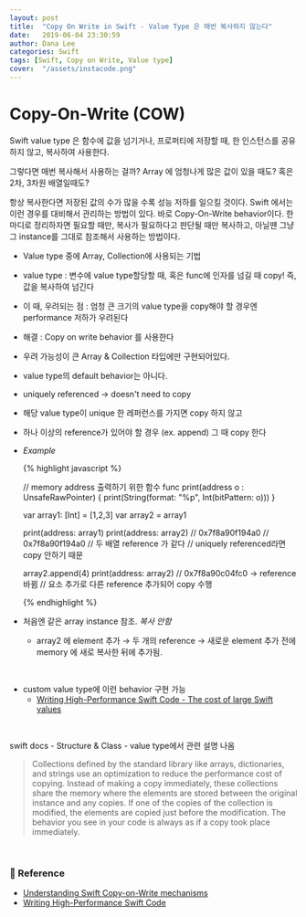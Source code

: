 ```yaml
---
layout: post
title:  "Copy On Write in Swift - Value Type 은 매번 복사하지 않는다"
date:   2019-06-04 23:30:59
author: Dana Lee
categories: Swift
tags: [Swift, Copy on Write, Value type]
cover:  "/assets/instacode.png"
---
```


# Copy-On-Write (COW)

Swift value type 은 함수에 값을 넘기거나, 프로퍼티에 저장할 때, 한 인스턴스를 공유하지 않고, 복사하여 사용한다. 

그렇다면 매번 복사해서 사용하는 걸까? Array 에 엄청나게 많은 값이 있을 때도? 혹은 2차, 3차원 배열일때도? 

항상 복사한다면 저장된 값의 수가 많을 수록 성능 저하를 일으킬 것이다. Swift 에서는 이런 경우를 대비해서 관리하는 방법이 있다. 바로 Copy-On-Write behavior이다. 한마디로 정리하자면 필요할 때만, 복사가 필요하다고 판단될 때만 복사하고, 아닐땐 그냥 그 instance를 그대로 참조해서 사용하는 방법이다.

- Value type 중에 Array, Collection에 사용되는 기법

- value type : 변수에 value type할당할 때, 혹은 func에 인자를 넘길 때 copy! 즉, 값을 복사하여 넘긴다

- 이 때, 우려되는 점 : 엄청 큰 크기의 value type을 copy해야 할 경우엔 performance 저하가 우려된다

- 해결 : Copy on write behavior 를 사용한다

- 우려 가능성이 큰 Array & Collection 타입에만 구현되어있다.

- value type의 default behavior는 아니다.

- uniquely referenced → doesn't need to copy

- 해당 value type이 unique 한 레퍼런스를 가지면 copy 하지 않고

- 하나 이상의 reference가 있어야 할 경우 (ex. append) 그 때 copy 한다

- *Example*

    {% highlight javascript %}
    
    // memory address 출력하기 위한 함수
    func print(address o : UnsafeRawPointer) {
      print(String(format: "%p", Int(bitPattern: o)))
    }
    
    var array1: [Int] = [1,2,3]
    var array2 = array1
    
    print(address: array1)
    print(address: array2)
    // 0x7f8a90f194a0 
    // 0x7f8a90f194a0 
    // 두 배열 reference 가 같다
    // uniquely referenced라면 copy 안하기 때문
    
    array2.append(4)
    print(address: array2)
    // 0x7f8a90c04fc0 -> reference 바뀜
    // 요소 추가로 다른 reference 추가되어 copy 수행
    
    {% endhighlight %}
    
    
    
- 처음엔 같은 array instance 참조. *복사 안함*
  
    - array2 에 element 추가 → 두 개의 reference → 새로운 element 추가 전에 memory 에 새로 복사한 뒤에 추가됨.

&nbsp;

- custom value type에 이런 behavior 구현 가능
  - [Writing High-Performance Swift Code - The cost of large Swift values](https://github.com/apple/swift/blob/master/docs/OptimizationTips.rst#advice-use-copy-on-write-semantics-for-large-values)

&nbsp;

swift docs - Structure & Class - value type에서 관련 설명 나옴

> Collections defined by the standard library like arrays, dictionaries, and strings use an optimization to reduce the performance cost of copying. Instead of making a copy immediately, these collections share the memory where the elements are stored between the original instance and any copies. If one of the copies of the collection is modified, the elements are copied just before the modification. The behavior you see in your code is always as if a copy took place immediately.

&nbsp;

### :pushpin: Reference

- [Understanding Swift Copy-on-Write mechanisms](https://medium.com/@lucianoalmeida1/understanding-swift-copy-on-write-mechanisms-52ac31d68f2f)
- [Writing High-Performance Swift Code](https://github.com/apple/swift/blob/master/docs/OptimizationTips.rst)

&nbsp;